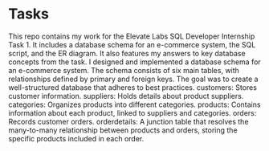 # Tasks
This repo contains my work for the Elevate Labs SQL Developer Internship Task 1. It includes a database schema for an e-commerce system, the SQL script, and the ER diagram. It also features my answers to key database concepts from the task.
I designed and implemented a database schema for an e-commerce system. The schema consists of six main tables, with relationships defined by primary and foreign keys. The goal was to create a well-structured database that adheres to best practices.
customers: Stores customer information.
suppliers: Holds details about product suppliers.
categories: Organizes products into different categories.
products: Contains information about each product, linked to suppliers and categories.
orders: Records customer orders.
orderdetails: A junction table that resolves the many-to-many relationship between products and orders, storing the specific products included in each order.
